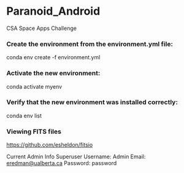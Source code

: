 # Paranoid_Android
CSA Space Apps Challenge

### Create the environment from the environment.yml file:
conda env create -f environment.yml

### Activate the new environment: 
conda activate myenv

### Verify that the new environment was installed correctly:
conda env list
### Viewing FITS files
https://github.com/esheldon/fitsio


Current Admin Info
Superuser Username: Admin
Email: eredman@ualberta.ca
Password: password
